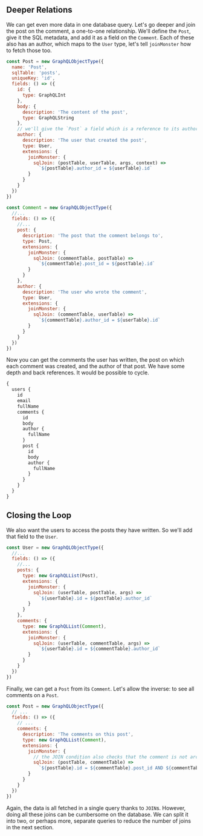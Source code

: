 ## Deeper Relations

We can get even more data in one database query. Let's go deeper and join the post on the comment, a one-to-one relationship. We'll define the `Post`, give it the SQL metadata, and add it as a field on the `Comment`. Each of these also has an author, which maps to the `User` type, let's tell `joinMonster` how to fetch those too.

```javascript
const Post = new GraphQLObjectType({
  name: 'Post',
  sqlTable: 'posts',
  uniqueKey: 'id',
  fields: () => ({
    id: {
      type: GraphQLInt
    },
    body: {
      description: 'The content of the post',
      type: GraphQLString
    },
    // we'll give the `Post` a field which is a reference to its author, back to the `User` type too
    author: {
      description: 'The user that created the post',
      type: User,
      extensions: {
        joinMonster: {
          sqlJoin: (postTable, userTable, args, context) =>
            `${postTable}.author_id = ${userTable}.id`
        }
      }
    }
  })
})

const Comment = new GraphQLObjectType({
  //...
  fields: () => ({
    //...
    post: {
      description: 'The post that the comment belongs to',
      type: Post,
      extensions: {
        joinMonster: {
          sqlJoin: (commentTable, postTable) =>
            `${commentTable}.post_id = ${postTable}.id`
        }
      }
    },
    author: {
      description: 'The user who wrote the comment',
      type: User,
      extensions: {
        joinMonster: {
          sqlJoin: (commentTable, userTable) =>
            `${commentTable}.author_id = ${userTable}.id`
        }
      }
    }
  })
})
```

Now you can get the comments the user has written, the post on which each comment was created, and the author of that post. We have some depth and back references. It would be possible to cycle.

```graphql
{
  users {
    id
    email
    fullName
    comments {
      id
      body
      author {
        fullName
      }
      post {
        id
        body
        author {
          fullName
        }
      }
    }
  }
}
```

## Closing the Loop

We also want the users to access the posts they have written. So we'll add that field to the `User`.

```javascript
const User = new GraphQLObjectType({
  //...
  fields: () => ({
    //...
    posts: {
      type: new GraphQLList(Post),
      extensions: {
        joinMonster: {
          sqlJoin: (userTable, postTable, args) =>
            `${userTable}.id = ${postTable}.author_id`
        }
      }
    },
    comments: {
      type: new GraphQLList(Comment),
      extensions: {
        joinMonster: {
          sqlJoin: (userTable, commentTable, args) =>
            `${userTable}.id = ${commentTable}.author_id`
        }
      }
    }
  })
})
```

Finally, we can get a `Post` from its `Comment`. Let's allow the inverse: to see all comments on a `Post`.

```javascript
const Post = new GraphQLObjectType({
  // ...
  fields: () => ({
    // ...
    comments: {
      description: 'The comments on this post',
      type: new GraphQLList(Comment),
      extensions: {
        joinMonster: {
          // the JOIN condition also checks that the comment is not archived
          sqlJoin: (postTable, commentTable) =>
            `${postTable}.id = ${commentTable}.post_id AND ${commentTable}.archived = FALSE`
        }
      }
    }
  })
})
```

Again, the data is all fetched in a single query thanks to `JOIN`s.
However, doing all these joins can be cumbersome on the database.
We can split it into two, or perhaps more, separate queries to reduce the number of joins in the next section.
